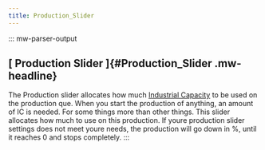 ```yaml
---
title: Production_Slider
---
```


::: mw-parser-output

## [ Production Slider ]{#Production_Slider .mw-headline}

The Production slider allocates how much [Industrial
Capacity](/wiki/Industrial_Capacity "Industrial Capacity") to be used on
the production que. When you start the production of anything, an amount
of IC is needed. For some things more than other things. This slider
allocates how much to use on this production. If youre production slider
settings does not meet youre needs, the production will go down in %,
until it reaches 0 and stops completely.
:::
